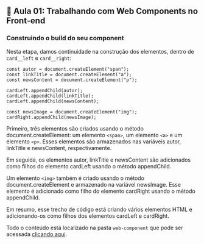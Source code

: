 ## 📝 Aula 01: Trabalhando com Web Components no Front-end
### Construindo o build do seu component
Nesta etapa, damos continuidade na construção dos elementos, dentro de ``card__left`` e ``card__right``:
```
const autor = document.createElement("span");
const linkTitle = document.createElement("a");
const newsContent = document.createElement("p");

cardLeft.appendChild(autor);
cardLeft.appendChild(linkTitle);
cardLeft.appendChild(newsContent);

const newsImage = document.createElement("img");
cardRight.appendChild(newsImage);
```
Primeiro, três elementos são criados usando o método document.createElement: um elemento ``<span>``, um elemento ``<a>`` e um elemento ``<p>``. Esses elementos são armazenados nas variáveis autor, linkTitle e newsContent, respectivamente.

Em seguida, os elementos autor, linkTitle e newsContent são adicionados como filhos do elemento cardLeft usando o método appendChild.

Um elemento ``<img>`` também é criado usando o método document.createElement e armazenado na variável newsImage. Esse elemento é adicionado como filho do elemento cardRight usando o método appendChild.

Em resumo, esse trecho de código está criando vários elementos HTML e adicionando-os como filhos dos elementos cardLeft e cardRight.

Todo o conteúdo está localizado na pasta ``web-component`` que pode ser acessada <a href="../web-component">clicando aqui</a>.